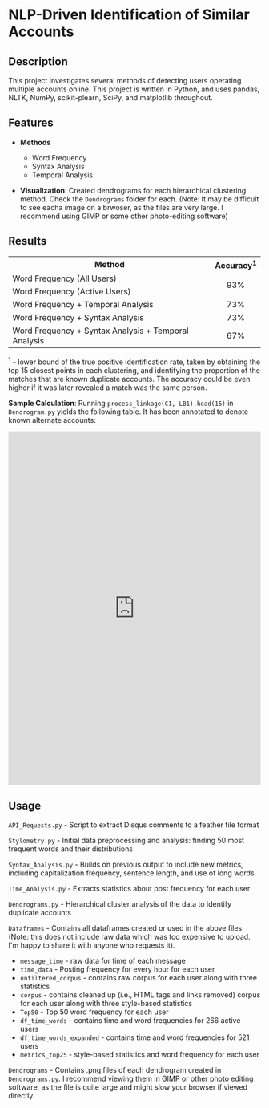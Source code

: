 # NLP-Driven Identification of Similar Accounts 



## Description

This project investigates several methods of detecting users operating multiple accounts online. This project is written in Python, and uses pandas, NLTK, NumPy, scikit-plearn, SciPy, and matplotlib throughout.

## Features
  
- **Methods**
  - Word Frequency
  - Syntax Analysis
  - Temporal Analysis

- **Visualization**: Created dendrograms for each hierarchical clustering method. Check the `Dendrograms` folder for each. (Note: It may be difficult to see eacha image on a brwoser, as the files are very large. I recommend using GIMP or some other photo-editing software)

## Results 

<table>
  <tr>
    <th>Method</th>
    <th>Accuracy<sup>1</sup></th>
  </tr>
  <tr>
    <td>Word Frequency (All Users)</td>
    <td rowspan="2" style="vertical-align:middle; text-align:center">93%</td>
  </tr>
  <tr>
    <td>Word Frequency (Active Users)</td>
  </tr>
  <tr>
    <td>Word Frequency + Temporal Analysis</td>
    <td style="text-align:center">73%</td>
  </tr>
  <tr>
    <td>Word Frequency + Syntax Analysis</td>
    <td style="text-align:center">73%</td>
  </tr>
  <tr>
    <td>Word Frequency + Syntax Analysis + Temporal Analysis</td>
    <td style="text-align:center">67%</td>
  </tr>
</table>


<sup>1</sup> - lower bound of the true positive identification rate, taken by obtaining the top 15 closest points in each clustering, and identifying the proportion of the matches that are known duplicate accounts. The accuracy could be even higher if it was later revealed a match was the same person.

**Sample Calculation**: Running `process_linkage(C1, LB1).head(15)` in `Dendrogram.py` yields the following table. It has been annotated to denote known alternate accounts:

<iframe title="Sample Calculation for Word Frequency" aria-label="Table" id="datawrapper-chart-UNDoy" src="https://datawrapper.dwcdn.net/UNDoy/1/" scrolling="no" frameborder="0" style="width: 0; min-width: 100% !important; border: none;" height="705" data-external="1"></iframe><script type="text/javascript">!function(){"use strict";window.addEventListener("message",(function(a){if(void 0!==a.data["datawrapper-height"]){var e=document.querySelectorAll("iframe");for(var t in a.data["datawrapper-height"])for(var r=0;r<e.length;r++)if(e[r].contentWindow===a.source){var i=a.data["datawrapper-height"][t]+"px";e[r].style.height=i}}}))}();
</script>


## Usage

`API_Requests.py` - Script to extract Disqus comments to a feather file format

`Stylometry.py` - Initial data preprocessing and analysis: finding 50 most frequent  words and their distributions

`Syntax_Analysis.py` - Builds on previous output to include new metrics, including capitalization frequency, sentence length, and use of long words

`Time_Analysis.py` - Extracts statistics about post frequency for each user 

`Dendrograms.py` - Hierarchical cluster analysis of the data to identify duplicate accounts

`Dataframes` - Contains all dataframes created or used in the above files (Note: this does not include raw data which was too expensive to upload. I'm happy to share it with anyone who requests it).
- `message_time` - raw data for time of each message
- `time_data` - Posting frequency for every hour for each user
- `unfiltered_corpus` - contains raw corpus for each user along with three statistics
- `corpus` - contains cleaned up (i.e., HTML tags and links removed) corpus for each user along with three style-based statistics
- `Top50` - Top 50 word frequency for each user
- `df_time_words` - contains time and word frequencies for 266 active users
- `df_time_words_expanded` - contains time and word frequencies for 521 users
- `metrics_top25` - style-based statistics and word frequency for each user



`Dendrograms` - Contains .png files of each dendrogram created in `Dendrograms.py`. I recommend viewing them in GIMP or other photo editing software, as the file is quite large and might slow your browser if viewed directly.






